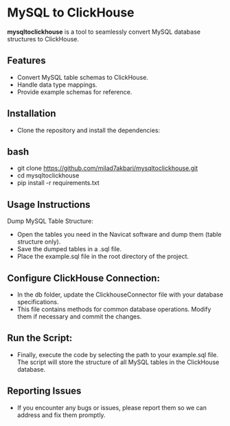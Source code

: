 # MySQL to ClickHouse

**mysqltoclickhouse** is a tool to seamlessly convert MySQL database structures to ClickHouse.

## Features
- Convert MySQL table schemas to ClickHouse.
- Handle data type mappings.
- Provide example schemas for reference.

## Installation
- Clone the repository and install the dependencies:

## bash
- git clone https://github.com/milad7akbari/mysqltoclickhouse.git
- cd mysqltoclickhouse
- pip install -r requirements.txt

## Usage Instructions
Dump MySQL Table Structure:
- Open the tables you need in the Navicat software and dump them (table structure only).
- Save the dumped tables in a .sql file.
- Place the example.sql file in the root directory of the project.

## Configure ClickHouse Connection:
- In the db folder, update the ClickhouseConnector file with your database specifications.
- This file contains methods for common database operations. Modify them if necessary and commit the changes.

## Run the Script:
- Finally, execute the code by selecting the path to your example.sql file. The script will store the structure of all MySQL tables in the ClickHouse database.

## Reporting Issues
- If you encounter any bugs or issues, please report them so we can address and fix them promptly.